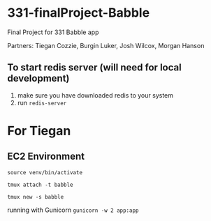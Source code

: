# 331-finalProject-Babble
Final Project for 331 Babble app

Partners: Tiegan Cozzie, Burgin Luker, Josh Wilcox, Morgan Hanson

## To start redis server (will need for local development)
1. make sure you have downloaded redis to your system
2. run `redis-server`


# For Tiegan
## EC2 Environment
`source venv/bin/activate`

`tmux attach -t babble`

`tmux new -s babble`

running with Gunicorn
`gunicorn -w 2 app:app`
